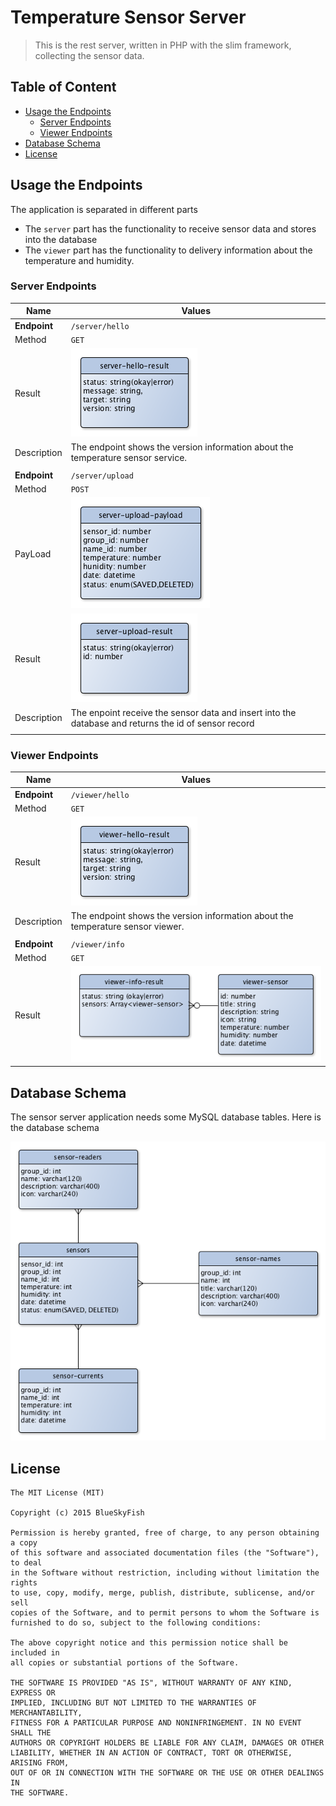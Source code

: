 
Temperature Sensor Server
=========================

> This is the rest server, written in PHP with the slim framework, collecting the sensor data.


Table of Content
----------------

* [Usage the Endpoints](#user-content-usage-the-endpoints)
    * [Server Endpoints](#user-content-server-endpoints)
    * [Viewer Endpoints](#user-content-viewer-endpoints)
* [Database Schema](#user-content-database-schema)
* [License](#user-content-license)



Usage the Endpoints
-------------------

The application is separated in different parts

* The `server` part has the functionality to receive sensor data and stores into the database
* The `viewer` part has the functionality to delivery information about the temperature and humidity.

### Server Endpoints

| Name                | Values
|---------------------|--------------------------------------------------
| **Endpoint**        | `/server/hello`
| Method              | `GET`
| Result              | ![Server HelloResult](docs/entity-server-hello-result.png)
| Description         | The endpoint shows the version information about the temperature sensor service.
|                     |
| **Endpoint**        | `/server/upload`
| Method              | `POST`
| PayLoad             | ![Server UploadPayload](docs/entity-server-upload-payload.png)
| Result              | ![Server UploadResult](docs/entity-server-upload-result.png)
| Description         | The enpoint receive the sensor data and insert into the database and returns the id of sensor record
|                     |


### Viewer Endpoints

| Name                | Values
|---------------------|--------------------------------------------------
| **Endpoint**        | `/viewer/hello`
| Method              | `GET`
| Result              | ![Viewer HelloResult](docs/entity-viewer-hello-result.png)
| Description         | The endpoint shows the version information about the temperature sensor viewer.
|                     |
| **Endpoint**        | `/viewer/info`
| Method              | `GET`
| Result              | ![Viewer InfoResult](docs/entity-viewer-upload-result.png)


Database Schema
---------------

The sensor server application needs some MySQL database tables. Here is the database schema

![Sensor Server Database Schema](docs/database-schema.png)


License
-------

```
The MIT License (MIT)

Copyright (c) 2015 BlueSkyFish

Permission is hereby granted, free of charge, to any person obtaining a copy
of this software and associated documentation files (the "Software"), to deal
in the Software without restriction, including without limitation the rights
to use, copy, modify, merge, publish, distribute, sublicense, and/or sell
copies of the Software, and to permit persons to whom the Software is
furnished to do so, subject to the following conditions:

The above copyright notice and this permission notice shall be included in
all copies or substantial portions of the Software.

THE SOFTWARE IS PROVIDED "AS IS", WITHOUT WARRANTY OF ANY KIND, EXPRESS OR
IMPLIED, INCLUDING BUT NOT LIMITED TO THE WARRANTIES OF MERCHANTABILITY,
FITNESS FOR A PARTICULAR PURPOSE AND NONINFRINGEMENT. IN NO EVENT SHALL THE
AUTHORS OR COPYRIGHT HOLDERS BE LIABLE FOR ANY CLAIM, DAMAGES OR OTHER
LIABILITY, WHETHER IN AN ACTION OF CONTRACT, TORT OR OTHERWISE, ARISING FROM,
OUT OF OR IN CONNECTION WITH THE SOFTWARE OR THE USE OR OTHER DEALINGS IN
THE SOFTWARE.
```